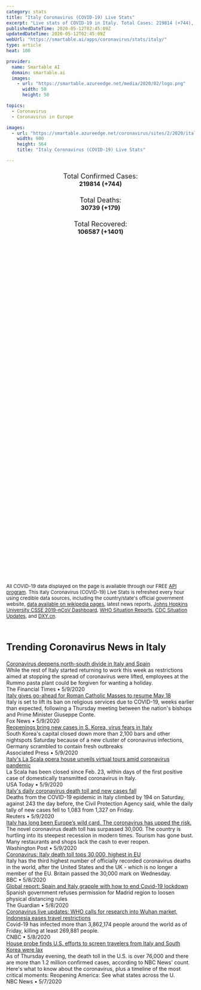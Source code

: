 ```yaml
---
category: stats
title: "Italy Coronavirus (COVID-19) Live Stats"
excerpt: "Live stats of COVID-19 in Italy. Total Cases: 219814 (+744), Deaths: 30739 (+179), Recoveries: 106587(+1401)."
publishedDateTime: 2020-05-12T02:45:09Z
updatedDateTime: 2020-05-12T02:45:09Z
webUrl: "https://smartable.ai/apps/coronavirus/stats/italy/"
type: article
heat: 100

provider:
  name: Smartable AI
  domain: smartable.ai
  images:
    - url: "https://smartable.azureedge.net/media/2020/02/logo.png"
      width: 50
      height: 50

topics:
  - Coronavirus
  - Coronavirus in Europe

images:
  - url: "https://smartable.azureedge.net/coronavirus/sites/2/2020/italy.jpg"
    width: 900
    height: 564
    title: "Italy Coronavirus (COVID-19) Live Stats"

---
```

<div class="total-stats" style="text-align: center;">
    <h3>
	    <div style="font-size: 18px; font-weight: 400;">Total Confirmed Cases:</div>
	    219814 (<span class='red'>+744</span>)
    </h3>
    <h3>
	    <div style="font-size: 18px; font-weight: 400;">Total Deaths:</div>
	    30739 (<span class='red'>+179</span>)
    </h3>
    <h3>
	    <div style="font-size: 18px; font-weight: 400;">Total Recovered:</div>
	    106587 (<span class='green'>+1401</span>)
    </h3>
</div>

<script type="text/javascript" src="https://www.gstatic.com/charts/loader.js"></script>

<div id="time_series_chart" style="width: 100%; height: 400px;"></div>
<script type="text/javascript">
  google.charts.load('current', {'packages':['corechart']});
  google.charts.setOnLoadCallback(drawChart);
  function drawChart() {
    var data = google.visualization.arrayToDataTable([
      ['Date', 'Total Cases', 'Total Deaths', 'Total Recovered'],
      ['1/22/2020', 0, 0, 0],['1/23/2020', 0, 0, 0],['1/24/2020', 0, 0, 0],['1/25/2020', 0, 0, 0],['1/26/2020', 0, 0, 0],['1/27/2020', 0, 0, 0],['1/28/2020', 0, 0, 0],['1/29/2020', 0, 0, 0],['1/30/2020', 0, 0, 0],['1/31/2020', 2, 0, 0],['2/1/2020', 2, 0, 0],['2/2/2020', 2, 0, 0],['2/3/2020', 2, 0, 0],['2/4/2020', 2, 0, 0],['2/5/2020', 2, 0, 0],['2/6/2020', 2, 0, 0],['2/7/2020', 3, 0, 0],['2/8/2020', 3, 0, 0],['2/9/2020', 3, 0, 0],['2/10/2020', 3, 0, 0],['2/11/2020', 3, 0, 0],['2/12/2020', 3, 0, 0],['2/13/2020', 3, 0, 0],['2/14/2020', 3, 0, 0],['2/15/2020', 3, 0, 0],['2/16/2020', 3, 0, 0],['2/17/2020', 3, 0, 0],['2/18/2020', 3, 0, 0],['2/19/2020', 3, 0, 0],['2/20/2020', 3, 0, 0],['2/21/2020', 20, 1, 0],['2/22/2020', 62, 2, 1],['2/23/2020', 155, 3, 1],['2/24/2020', 229, 7, 1],['2/25/2020', 322, 10, 1],['2/26/2020', 453, 12, 3],['2/27/2020', 655, 17, 45],['2/28/2020', 888, 21, 46],['2/29/2020', 1128, 29, 46],['3/1/2020', 1694, 34, 83],['3/2/2020', 2036, 52, 149],['3/3/2020', 2502, 79, 160],['3/4/2020', 3089, 107, 276],['3/5/2020', 3858, 148, 414],['3/6/2020', 4636, 197, 523],['3/7/2020', 5883, 233, 589],['3/8/2020', 7375, 366, 622],['3/9/2020', 9172, 463, 724],['3/10/2020', 10149, 631, 724],['3/11/2020', 12462, 827, 1045],['3/12/2020', 15113, 1016, 1258],['3/13/2020', 17660, 1266, 1439],['3/14/2020', 21157, 1441, 1966],['3/15/2020', 24747, 1809, 2335],['3/16/2020', 27980, 2158, 2749],['3/17/2020', 31506, 2503, 2941],['3/18/2020', 35713, 2978, 4025],['3/19/2020', 41035, 3405, 4440],['3/20/2020', 47021, 4032, 5129],['3/21/2020', 53578, 4825, 6072],['3/22/2020', 59138, 5476, 7024],['3/23/2020', 63927, 6077, 7432],['3/24/2020', 69176, 6820, 8326],['3/25/2020', 74386, 7503, 9362],['3/26/2020', 80589, 8215, 10361],['3/27/2020', 86498, 9134, 10950],['3/28/2020', 92472, 10023, 12384],['3/29/2020', 97689, 10779, 13030],['3/30/2020', 101739, 11591, 14620],['3/31/2020', 105792, 12428, 15729],['4/1/2020', 110574, 13155, 16847],['4/2/2020', 115242, 13915, 18278],['4/3/2020', 119827, 14681, 19758],['4/4/2020', 124632, 15362, 20996],['4/5/2020', 128948, 15887, 21815],['4/6/2020', 132547, 16523, 22837],['4/7/2020', 135586, 17127, 24392],['4/8/2020', 139422, 17669, 26491],['4/9/2020', 143626, 18279, 28470],['4/10/2020', 147577, 18849, 30455],['4/11/2020', 152271, 19468, 32534],['4/12/2020', 156363, 19899, 34211],['4/13/2020', 159516, 20465, 35435],['4/14/2020', 162488, 21067, 37130],['4/15/2020', 165155, 21645, 38092],['4/16/2020', 168941, 22170, 40164],['4/17/2020', 172434, 22745, 42727],['4/18/2020', 175925, 23227, 44927],['4/19/2020', 178972, 23660, 47055],['4/20/2020', 181228, 24114, 48877],['4/21/2020', 183957, 24648, 51600],['4/22/2020', 187327, 25085, 54543],['4/23/2020', 189973, 25549, 57576],['4/24/2020', 192994, 25969, 60498],['4/25/2020', 195351, 26384, 63120],['4/26/2020', 197675, 26644, 64928],['4/27/2020', 199414, 26977, 66624],['4/28/2020', 201505, 27359, 68941],['4/29/2020', 203591, 27682, 71252],['4/30/2020', 205463, 27967, 75945],['5/1/2020', 207395, 28338, 77929],['5/2/2020', 209328, 28710, 79914],['5/3/2020', 210717, 28884, 81654],['5/4/2020', 211938, 29079, 82879],['5/5/2020', 213013, 29315, 85231],['5/6/2020', 214457, 29684, 93245],['5/7/2020', 215858, 29958, 96276],['5/8/2020', 217185, 30201, 99023],['5/9/2020', 218268, 30395, 103031],['5/10/2020', 219070, 30560, 105186],['5/11/2020', 219814, 30739, 106587],
    ]);
    var options = {
      curveType: 'none',
      chartArea: {'width': '80%', 'height': '80%'},
      legend: { position: 'top' },
      lineWidth: 5,
      colors: ['#f60109', '#444444', '#81B71F']
    };
    var chart = new google.visualization.LineChart(document.getElementById('time_series_chart'));
    chart.draw(data, options);
  }
</script>

<div id="geo_chart" style="width: 100%; height: 500px;"></div>
<script type="text/javascript">
  google.charts.load('current', {
    'packages':['geochart'],
    'mapsApiKey': 'AIzaSyDk1HhVhLaveyKrUhhHZ5YwzIpEcbdal6U'
  });
  google.charts.setOnLoadCallback(drawRegionsMap);
  function drawRegionsMap() {
    var data = google.visualization.arrayToDataTable([
      ['Location', 'Total Cases', 'Total Deaths'],
      ["Italy", 219814, 30739]
    ]);
    var options = {
      backgroundColor: {fill:'transparent',stroke:'#FFF' ,strokeWidth:0 }, 
      region: 'IT',
      resolution: 'countries', 
      legend: 'none',
      colorAxis: {
          colors: ['#FFE2E2', '#f60109']
      }
    };
    var chart = new google.visualization.GeoChart(document.getElementById('geo_chart'));
    chart.draw(data, options);
  };
</script>



<span style="font-size: 13px">All COVID-19 data displayed on the page is available through our FREE <a href="https://developer.smartable.ai">API program</a>. This Italy Coronavirus (COVID-19) Live Stats is refreshed every hour using credible data sources, including the country/state's official government website, <a href="https://en.wikipedia.org/wiki/2019%E2%80%9320_coronavirus_pandemic" target="_blank">data available on wikipedia pages</a>, latest news reports, <a href="https://systems.jhu.edu/research/public-health/ncov/" target="_blank">Johns Hopkins University CSSE 2019-nCoV Dashboard</a>, <a href="https://www.who.int/emergencies/diseases/novel-coronavirus-2019/situation-reports" target="_blank">WHO Situation Reports</a>, <a href="https://www.cdc.gov/coronavirus/2019-ncov/index.html" target="_blank">CDC Situation Updates</a>, and <a href="https://ncov.dxy.cn/ncovh5/view/pneumonia" target="_blank">DXY.cn</a>.</span>


<h2 id="news" class="center" style="margin-top: 60px; font-size: 25px;">Trending Coronavirus News in Italy</h2>
<div class="row">
<div class="col-md-6 col-sm-12">
  <div class="content-card">
	<a href="https://www.ft.com/content/6c2ad256-9452-4480-9d98-2444b07675d4"><div class="card-image" style="background-image: url(https://www.ft.com/__origami/service/image/v2/images/raw/https%3A%2F%2Fd1e00ek4ebabms.cloudfront.net%2Fproduction%2F8e4ceb41-68fe-4f0b-b74b-87500afd027b.jpg?source=google-amp&fit=scale-down&width=500)"></div></a>
	<div class="content">
		<div class="card-title"><a href="https://www.ft.com/content/6c2ad256-9452-4480-9d98-2444b07675d4">Coronavirus deepens north-south divide in Italy and Spain</a></div>
		<div class="card-excerpt">While the rest of Italy started returning to work this week as restrictions aimed at stopping the spread of coronavirus were lifted, employees at the Rummo pasta plant could be forgiven for wanting a holiday.</div>
		<div class="card-meta">
			<span class="card-provider">The Financial Times</span> • <span class="card-date">5/9/2020</span>
		</div>
	</div>
  </div>
</div>
<div class="col-md-6 col-sm-12">
  <div class="content-card">
	<a href="https://www.foxnews.com/world/italy-to-resume-church-services-earlier-than-expected-after-bishops-sitdown-with-government"><div class="card-image" style="background-image: url(https://cf-images.us-east-1.prod.boltdns.net/v1/static/694940094001/596938e4-c35c-4df2-bf37-f143c7f1b7b8/dd68ea5d-8089-4c94-8ee9-8559b9d96f09/1280x720/match/image.jpg)"></div></a>
	<div class="content">
		<div class="card-title"><a href="https://www.foxnews.com/world/italy-to-resume-church-services-earlier-than-expected-after-bishops-sitdown-with-government">Italy gives go-ahead for Roman Catholic Masses to resume May 18</a></div>
		<div class="card-excerpt">Italy is set to lift its ban on religious services due to COVID-19, weeks earlier than expected, following a Thursday meeting between the nation's bishops and Prime Minister Giuseppe Conte.</div>
		<div class="card-meta">
			<span class="card-provider">Fox News</span> • <span class="card-date">5/9/2020</span>
		</div>
	</div>
  </div>
</div>
<div class="col-md-6 col-sm-12">
  <div class="content-card">
	<a href="https://apnews.com/fce9ea63c7c4199e4ff39ddd54d3944e"><div class="card-image" style="background-image: url(https://storage.googleapis.com/afs-prod/media/8544eabdc5b0428da95282955d2c6aae/3000.jpeg)"></div></a>
	<div class="content">
		<div class="card-title"><a href="https://apnews.com/fce9ea63c7c4199e4ff39ddd54d3944e">Reopenings bring new cases in S. Korea, virus fears in Italy</a></div>
		<div class="card-excerpt">South Korea's capital closed down more than 2,100 bars and other nightspots Saturday because of a new cluster of coronavirus infections, Germany scrambled to contain fresh outbreaks</div>
		<div class="card-meta">
			<span class="card-provider">Associated Press</span> • <span class="card-date">5/9/2020</span>
		</div>
	</div>
  </div>
</div>
<div class="col-md-6 col-sm-12">
  <div class="content-card">
	<a href="https://www.usatoday.com/story/travel/news/2020/05/09/coronavirus-italys-la-scala-opera-house-unveils-virtual-tours/3103172001/"><div class="card-image" style="background-image: url(https://www.gannett-cdn.com/presto/2020/05/09/USAT/96c4c7c8-26cd-47a6-846d-8961d6df9507-AP_Virus_Outbreak_Italy_La_Scala.JPG?auto=webp&crop=4791,2695,x0,y332&format=pjpg&width=1200)"></div></a>
	<div class="content">
		<div class="card-title"><a href="https://www.usatoday.com/story/travel/news/2020/05/09/coronavirus-italys-la-scala-opera-house-unveils-virtual-tours/3103172001/">Italy's La Scala opera house unveils virtual tours amid coronavirus pandemic</a></div>
		<div class="card-excerpt">La Scala has been closed since Feb. 23, within days of the first positive case of domestically transmitted coronavirus in Italy.</div>
		<div class="card-meta">
			<span class="card-provider">USA Today</span> • <span class="card-date">5/9/2020</span>
		</div>
	</div>
  </div>
</div>
<div class="col-md-6 col-sm-12">
  <div class="content-card">
	<a href="https://www.reuters.com/article/us-health-coronavirus-italy-tally-idUSKBN22L0Q4"><div class="card-image" style="background-image: url(https://s3.reutersmedia.net/resources/r/?m=02&d=20200509&t=2&i=1518047864&w=&fh=545px&fw=&ll=&pl=&sq=&r=LYNXMPEG480LN)"></div></a>
	<div class="content">
		<div class="card-title"><a href="https://www.reuters.com/article/us-health-coronavirus-italy-tally-idUSKBN22L0Q4">Italy's daily coronavirus death toll and new cases fall</a></div>
		<div class="card-excerpt">Deaths from the COVID-19 epidemic in Italy climbed by 194 on Saturday, against 243 the day before, the Civil Protection Agency said, while the daily tally of new cases fell to 1,083 from 1,327 on Friday.</div>
		<div class="card-meta">
			<span class="card-provider">Reuters</span> • <span class="card-date">5/9/2020</span>
		</div>
	</div>
  </div>
</div>
<div class="col-md-6 col-sm-12">
  <div class="content-card">
	<a href="https://www.washingtonpost.com/world/europe/coronavirus-italy-deaths-recession-euroskepticism/2020/05/08/c28c496e-8a5a-11ea-80df-d24b35a568ae_story.html"><div class="card-image" style="background-image: url(https://www.washingtonpost.com/resizer/9HcJLrARuLBeNKta7hkdfXMyHpk=/1440x0/smart/arc-anglerfish-washpost-prod-washpost.s3.amazonaws.com/public/BJCEPXUQVII6VKOAOO4TIIWWSE.jpg)"></div></a>
	<div class="content">
		<div class="card-title"><a href="https://www.washingtonpost.com/world/europe/coronavirus-italy-deaths-recession-euroskepticism/2020/05/08/c28c496e-8a5a-11ea-80df-d24b35a568ae_story.html">Italy has long been Europe’s wild card. The coronavirus has upped the risk.</a></div>
		<div class="card-excerpt">The novel coronavirus death toll has surpassed 30,000. The country is hurtling into its steepest recession in modern times. Tourism has gone bust. Many restaurants and shops lack the cash to ever reopen.</div>
		<div class="card-meta">
			<span class="card-provider">Washington Post</span> • <span class="card-date">5/9/2020</span>
		</div>
	</div>
  </div>
</div>
<div class="col-md-6 col-sm-12">
  <div class="content-card">
	<a href="https://www.bbc.co.uk/news/world-europe-52594570"><div class="card-image" style="background-image: url(https://ichef.bbci.co.uk/news/1024/cpsprodpb/F92E/production/_112209736_061392753.jpg)"></div></a>
	<div class="content">
		<div class="card-title"><a href="https://www.bbc.co.uk/news/world-europe-52594570">Coronavirus: Italy death toll tops 30,000, highest in EU</a></div>
		<div class="card-excerpt">Italy has the third highest number of officially recorded coronavirus deaths in the world, after the United States and the UK - which is no longer a member of the EU. Britain passed the 30,000 mark on Wednesday.</div>
		<div class="card-meta">
			<span class="card-provider">BBC</span> • <span class="card-date">5/8/2020</span>
		</div>
	</div>
  </div>
</div>
<div class="col-md-6 col-sm-12">
  <div class="content-card">
	<a href="https://www.theguardian.com/world/2020/may/08/global-report-spain-and-italy-grapple-with-how-to-end-covid-19-lockdown"><div class="card-image" style="background-image: url(https://i.guim.co.uk/img/media/bbfcace64208b917f64ba608224aa88dd03bd0eb/0_0_3500_2101/master/3500.jpg?width=300&quality=45&auto=format&fit=max&dpr=2&s=ec92ffada431751f8593ad2eda732d57)"></div></a>
	<div class="content">
		<div class="card-title"><a href="https://www.theguardian.com/world/2020/may/08/global-report-spain-and-italy-grapple-with-how-to-end-covid-19-lockdown">Global report: Spain and Italy grapple with how to end Covid-19 lockdown</a></div>
		<div class="card-excerpt">Spanish government refuses permission for Madrid region to loosen physical distancing rules</div>
		<div class="card-meta">
			<span class="card-provider">The Guardian</span> • <span class="card-date">5/8/2020</span>
		</div>
	</div>
  </div>
</div>
<div class="col-md-6 col-sm-12">
  <div class="content-card">
	<a href="https://www.cnbc.com/2020/05/08/coronavirus-latest-updates.html"><div class="card-image" style="background-image: url(https://image.cnbcfm.com/api/v1/image/106490962-1587013284970gettyimages-1210084517.jpeg?v=1587886531)"></div></a>
	<div class="content">
		<div class="card-title"><a href="https://www.cnbc.com/2020/05/08/coronavirus-latest-updates.html">Coronavirus live updates: WHO calls for research into Wuhan market, Indonesia eases travel restrictions</a></div>
		<div class="card-excerpt">Covid-19 has infected more than 3,862,174 people around the world as of Friday, killing at least 269,881 people.</div>
		<div class="card-meta">
			<span class="card-provider">CNBC</span> • <span class="card-date">5/8/2020</span>
		</div>
	</div>
  </div>
</div>
<div class="col-md-6 col-sm-12">
  <div class="content-card">
	<a href="https://www.nbcnews.com/health/health-news/live-blog/2020-05-07-coronavirus-news-n1201801/ncrd1202511"><div class="card-image" style="background-image: url(https://nodeassets.nbcnews.com/cdnassets/projects/socialshareimages-bento/og-nbcnews1200x630.png)"></div></a>
	<div class="content">
		<div class="card-title"><a href="https://www.nbcnews.com/health/health-news/live-blog/2020-05-07-coronavirus-news-n1201801/ncrd1202511">House probe finds U.S. efforts to screen travelers from Italy and South Korea were lax</a></div>
		<div class="card-excerpt">As of Thursday evening, the death toll in the U.S. is over 76,000 and there are more than 1.2 million confirmed cases, according to NBC News' count. Here's what to know about the coronavirus, plus a timeline of the most critical moments: Reopening America: See what states across the U.</div>
		<div class="card-meta">
			<span class="card-provider">NBC News</span> • <span class="card-date">5/7/2020</span>
		</div>
	</div>
  </div>
</div>

</div>

